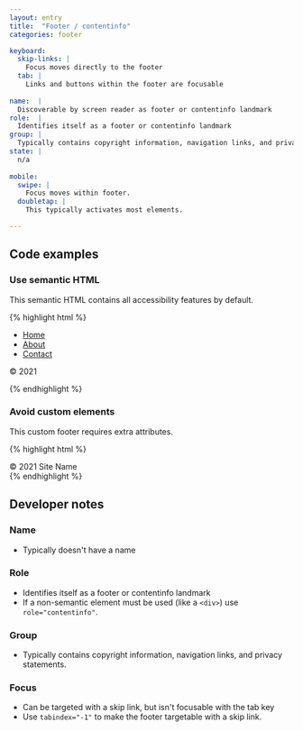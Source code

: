 ```yaml
---
layout: entry
title:  "Footer / contentinfo"
categories: footer

keyboard:
  skip-links: |
    Focus moves directly to the footer
  tab: |
    Links and buttons within the footer are focusable
    
name:  |
  Discoverable by screen reader as footer or contentinfo landmark
role:  |
  Identifies itself as a footer or contentinfo landmark
group: |
  Typically contains copyright information, navigation links, and privacy statements.
state: |
  n/a
      
mobile:
  swipe: |
    Focus moves within footer.
  doubletap: |
    This typically activates most elements.

---
```


## Code examples

### Use semantic HTML
This semantic HTML contains all accessibility features by default.

{% highlight html %}
<footer tabindex="-1" id="footer"> 
  <nav aria-label="Site map">
    <ul>
      <li><a href="/">Home</a></li>
      <li><a href="/about/">About</a></li>
      <li><a href="/contact/">Contact</a></li>
    <ul/>
  </nav>

  © 2021
</footer>
{% endhighlight %}

### Avoid custom elements
This custom footer requires extra attributes.

{% highlight html %}
<div role="contentinfo" tabindex="-1" id="footer">
  © 2021 Site Name
</div>
{% endhighlight %}

## Developer notes

### Name
- Typically doesn't have a name

### Role

- Identifies itself as a footer or contentinfo landmark
- If a non-semantic element must be used (like a `<div>`) use `role="contentinfo"`.

### Group

- Typically contains copyright information, navigation links, and privacy statements.

### Focus

- Can be targeted with a skip link, but isn't focusable with the tab key
- Use `tabindex="-1"` to make the footer targetable with a skip link.


